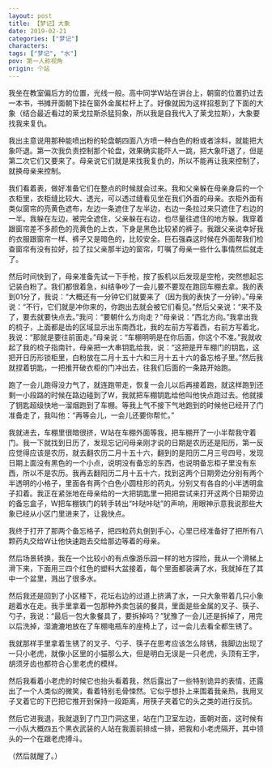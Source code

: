 ```yaml
---
layout: post
title: 【梦记】大象
date: 2019-02-21
categories: ["梦记"]
characters: 
tags: ["梦记", "水"]
pov: 第一人称视角
origin: 个站
---
```


我坐在教室偏后方的位置，光线一般。高中同学W站在讲台上，朝窗的位置扔过去一本书，书摊开面朝下挂在窗外金属栏杆上了。好像就因为这样招惹到了下面的大象（结合最近看过的莱戈拉斯杀猛犸象，所以我是自我代入了莱戈拉斯），大象要找我来复仇。

我出主意说用那种能喷出粉的轮盘朝四面八方喷一种白色的粉或者涂料，就能把大象吓退。第一次我负责控制那个轮盘，效果确实能吓人一跳，把大象吓退了，但是第二次它们又要来了。母亲说它们就是来找我复仇的，所以不能再让我来控制了，就换母亲来控制。

我们看着表，做好准备它们在整点的时候就会过来。我和父亲躲在母亲身后的一个衣柜里，衣柜缝比较大、透光，可以透过缝看见坐在我们外面的母亲。衣柜外面有类似窗帘的亮黄色遮布，左边一条遮住了左半边，右边一条拉过来只遮住了右边的一半。我躲在左边，被完全遮住，父亲躲在右边，也尽量往遮住的地方躲。我穿着跟窗帘差不多颜色的亮黄色的上衣，下身是黑色比较紧的裤子。我跟父亲说幸好我的衣服跟窗帘一样、裤子又是暗色的，比较安全。巨石强森这时候在外面帮我们检查窗帘有没有拉好，拉了拉父亲那半边的窗帘，叮嘱了母亲一些什么事情然后就走了。

然后时间快到了，母亲准备先试一下手枪，按了扳机以后发现是空枪，突然想起忘记装白粉了。我们都很着急，纠结争吵了一会儿要不要现在跑回车棚去拿。我的表到01分了，我说：“大概还有一分钟它们就要来了（因为我的表快了一分钟）。”母亲说：“不行，它们就是冲你来的，你跑出去就会被它们看见。”然后父亲说：“来不及了，要去就要快点去。”我问：“要朝什么方向走？”母亲说：“西北方向。”我拿出我的梳子，上面都是齿的区域显示出东南西北，我的左前方写着西，右前方写着北，我说：“那就是要往前面走。”母亲说：“车棚明明是在你后面，你这个不准。”我就收起了我的梳子指南针，母亲把一大串钥匙给我，说：“这把是开车棚门的钥匙，这把开日历形锁柜里，白粉放在二月十五十六和三月十五十六的备忘格子里。”然后我就捏着钥匙，一把推开破衣柜的门冲出去，往我们后面的一条路开始跑。

跑了一会儿跑得没力气了，就连跑带走，恢复一会儿以后再接着跑，就这样跑到还剩一小段路的时候在路边碰到了W，我就把车棚钥匙给他叫他快点跑过去。他就接了钥匙超级快地一溜烟跑到了车棚。等我上气不接下气地跑到的时候他已经开了门准备走了，我叫他：“再等会儿，一会儿还要你帮忙。”

我就进去，车棚里很暗很挤，W站在车棚外面等我，把车棚开了一小半帮我守着门。我一下就找到日历了，发现忘记问母亲刚才说的日期是农历还是阳历，第一反应觉得应该是农历，就去翻农历二月十五十六，翻到的是阳历二月三号四号，发现日期上面没有黑色的一个小点，说明没有备忘的东西，也说明备忘柜子里没有东西，所以不是农历。我再去翻阳历二月十五十六，找到这两个日期旁边分别有两个半透明的小格子，里面各有两个白色小圆柱形的药丸，分别又有各自的小半透明盒子扣着。我正在紧张地在母亲给的一大把钥匙里一把把尝试来打开这两个日期旁边的备忘盒子，W把车棚铁门的转手转出“咔哒咔哒”的声响，用眼神示意我说那些大象已经从小区门里进来了，让我快点。

我终于打开了那两个备忘格子，把四粒药丸倒到手心，心里已经准备好了把所有八颗药丸交给W让他快速跑去交给那边等着的母亲。

然后场景转换，我在一个比较小的有点像游乐园一样的地方探险，我从一个滑梯上滑下来，下面用三四个红色的塑料大盆接着，每个里面都装满了水，我就掉在了其中一个盆里，溅出了很多水。

然后我还是回到了小区楼下，花坛右边的过道上挤满了水，一只大象带着几只小象趟着水在走。我手里拿着一包那种外卖包装的餐具，里面是些金属的叉子、筷子、勺子，我说：“最后一包大象餐具了，要拆掉吗？”犹豫了一会儿还是拆掉了，用完以后洗掉，湿漉漉地放在了车棚电瓶车的座椅上了，过一会儿去看全都生锈了。

我就那样手里拿着生锈了的叉子、勺子、筷子在思考应该怎么除锈，我脚边出现了一只小老虎，就像小区里的小猫那么大，但是明白无误是一只老虎，头顶有王字，胡须牙齿也都符合心里老虎的模样。

然后我看着小老虎的时候它也抬头看着我，然后露出了一些特别诡异的表情，还露出了一个人类似的微笑，看着特别毛骨悚然。它似乎想扑上来围着我亲热，我用叉子叉着它的下巴把它推开到保持一段距离，用筷子夹着它的头之类的进行反抗。

然后它进我退，我就退到了门卫门洞这里，站在门卫室左边，面朝对面，这时候有一小队大概四五个黑衣武装的人站在我面前排成一排，把我和小老虎隔开，其中领头的一个在跟老虎搏斗。

（然后就醒了。）